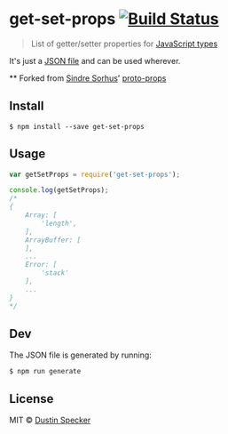 # get-set-props [![Build Status](https://travis-ci.org/dustinspecker/get-set-props.svg?branch=master)](https://travis-ci.org/dustinspecker/get-set-props)

> List of getter/setter properties for [JavaScript types](https://github.com/sindresorhus/js-types)

It's just a [JSON file](get-set-props.json) and can be used wherever.

** Forked from [Sindre Sorhus](http://sindresorhus.com)' [proto-props](https://github.com/sindresorhus/proto-props)


## Install

```
$ npm install --save get-set-props
```


## Usage

```js
var getSetProps = require('get-set-props');

console.log(getSetProps);
/*
{
	Array: [
		'length',
	],
	ArrayBuffer: [
	],
	...
	Error: [
		'stack'
	],
	...
}
*/
```


## Dev

The JSON file is generated by running:

```
$ npm run generate
```


## License

MIT © [Dustin Specker](https://github.com/dustinspecker)
